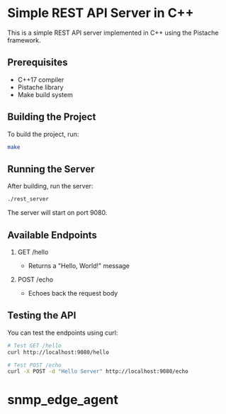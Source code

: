 # Simple REST API Server in C++

This is a simple REST API server implemented in C++ using the Pistache framework.

## Prerequisites

- C++17 compiler
- Pistache library
- Make build system

## Building the Project

To build the project, run:

```bash
make
```

## Running the Server

After building, run the server:

```bash
./rest_server
```

The server will start on port 9080.

## Available Endpoints

1. GET /hello
   - Returns a "Hello, World!" message
   
2. POST /echo
   - Echoes back the request body

## Testing the API

You can test the endpoints using curl:

```bash
# Test GET /hello
curl http://localhost:9080/hello

# Test POST /echo
curl -X POST -d "Hello Server" http://localhost:9080/echo
```
# snmp_edge_agent
